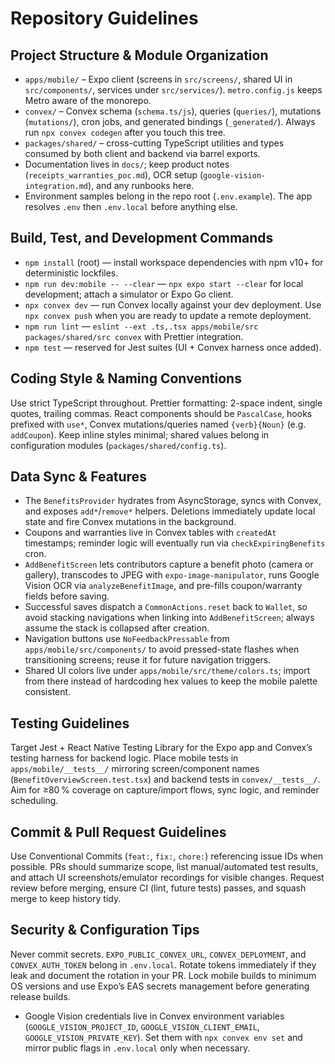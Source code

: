 # Repository Guidelines

## Project Structure & Module Organization
- `apps/mobile/` – Expo client (screens in `src/screens/`, shared UI in `src/components/`, services under `src/services/`). `metro.config.js` keeps Metro aware of the monorepo.
- `convex/` – Convex schema (`schema.ts/js`), queries (`queries/`), mutations (`mutations/`), cron jobs, and generated bindings (`_generated/`). Always run `npx convex codegen` after you touch this tree.
- `packages/shared/` – cross-cutting TypeScript utilities and types consumed by both client and backend via barrel exports.
- Documentation lives in `docs/`; keep product notes (`receipts_warranties_poc.md`), OCR setup (`google-vision-integration.md`), and any runbooks here.
- Environment samples belong in the repo root (`.env.example`). The app resolves `.env` then `.env.local` before anything else.

## Build, Test, and Development Commands
- `npm install` (root) — install workspace dependencies with npm v10+ for deterministic lockfiles.
- `npm run dev:mobile -- --clear` — `npx expo start --clear` for local development; attach a simulator or Expo Go client.
- `npx convex dev` — run Convex locally against your dev deployment. Use `npx convex push` when you are ready to update a remote deployment.
- `npm run lint` — `eslint --ext .ts,.tsx apps/mobile/src packages/shared/src convex` with Prettier integration.
- `npm test` — reserved for Jest suites (UI + Convex harness once added).

## Coding Style & Naming Conventions
Use strict TypeScript throughout. Prettier formatting: 2-space indent, single quotes, trailing commas. React components should be `PascalCase`, hooks prefixed with `use*`, Convex mutations/queries named `{verb}{Noun}` (e.g. `addCoupon`). Keep inline styles minimal; shared values belong in configuration modules (`packages/shared/config.ts`).

## Data Sync & Features
- The `BenefitsProvider` hydrates from AsyncStorage, syncs with Convex, and exposes `add*`/`remove*` helpers. Deletions immediately update local state and fire Convex mutations in the background.
- Coupons and warranties live in Convex tables with `createdAt` timestamps; reminder logic will eventually run via `checkExpiringBenefits` cron.
- `AddBenefitScreen` lets contributors capture a benefit photo (camera or gallery), transcodes to JPEG with `expo-image-manipulator`, runs Google Vision OCR via `analyzeBenefitImage`, and pre-fills coupon/warranty fields before saving.
- Successful saves dispatch a `CommonActions.reset` back to `Wallet`, so avoid stacking navigations when linking into `AddBenefitScreen`; always assume the stack is collapsed after creation.
- Navigation buttons use `NoFeedbackPressable` from `apps/mobile/src/components/` to avoid pressed-state flashes when transitioning screens; reuse it for future navigation triggers.
- Shared UI colors live under `apps/mobile/src/theme/colors.ts`; import from there instead of hardcoding hex values to keep the mobile palette consistent.

## Testing Guidelines
Target Jest + React Native Testing Library for the Expo app and Convex’s testing harness for backend logic. Place mobile tests in `apps/mobile/__tests__/` mirroring screen/component names (`BenefitOverviewScreen.test.tsx`) and backend tests in `convex/__tests__/`. Aim for ≥80 % coverage on capture/import flows, sync logic, and reminder scheduling.

## Commit & Pull Request Guidelines
Use Conventional Commits (`feat:`, `fix:`, `chore:`) referencing issue IDs when possible. PRs should summarize scope, list manual/automated test results, and attach UI screenshots/emulator recordings for visible changes. Request review before merging, ensure CI (lint, future tests) passes, and squash merge to keep history tidy.

## Security & Configuration Tips
Never commit secrets. `EXPO_PUBLIC_CONVEX_URL`, `CONVEX_DEPLOYMENT`, and `CONVEX_AUTH_TOKEN` belong in `.env.local`. Rotate tokens immediately if they leak and document the rotation in your PR. Lock mobile builds to minimum OS versions and use Expo’s EAS secrets management before generating release builds.
- Google Vision credentials live in Convex environment variables (`GOOGLE_VISION_PROJECT_ID`, `GOOGLE_VISION_CLIENT_EMAIL`, `GOOGLE_VISION_PRIVATE_KEY`). Set them with `npx convex env set` and mirror public flags in `.env.local` only when necessary.
